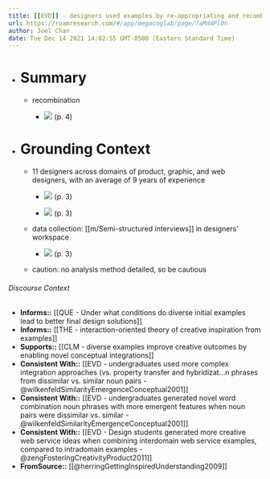 ```yaml
---
title: [[EVD]] - designers used examples by re-appropriating and recombining solution components into novel ideas - [[@herringGettingInspiredUnderstanding2009]]
url: https://roamresearch.com/#/app/megacoglab/page/7aMd4Pl0n
author: Joel Chan
date: Tue Dec 14 2021 14:02:55 GMT-0500 (Eastern Standard Time)
---
```


- # Summary

    - recombination

        - ![](https://firebasestorage.googleapis.com/v0/b/firescript-577a2.appspot.com/o/imgs%2Fapp%2Fmegacoglab%2FwVDVJWclFU.png?alt=media&token=c5677ad0-271c-4e8f-9e06-3ecd1b2a9785) (p. 4)
- # Grounding Context

    - 11 designers across domains of product, graphic, and web designers, with an average of 9 years of experience

        - ![](https://firebasestorage.googleapis.com/v0/b/firescript-577a2.appspot.com/o/imgs%2Fapp%2Fmegacoglab%2FuXyN7fMJAx.png?alt=media&token=43faf35a-375f-438e-af80-c9786ffd37da) (p. 3)

        - ![](https://firebasestorage.googleapis.com/v0/b/firescript-577a2.appspot.com/o/imgs%2Fapp%2Fmegacoglab%2FUt6KBs2oxz.png?alt=media&token=670f297f-b720-464d-afc5-1779c537be6e) (p. 3)

    - data collection: [[m/Semi-structured interviews]] in designers' workspace

        - ![](https://firebasestorage.googleapis.com/v0/b/firescript-577a2.appspot.com/o/imgs%2Fapp%2Fmegacoglab%2FUWWgi-A4ia.png?alt=media&token=4609acad-e8d3-49d0-a034-6da25e5c4255) (p. 3)

    - caution: no analysis method detailed, so be cautious

###### Discourse Context

- **Informs::** [[QUE - Under what conditions do diverse initial examples lead to better final design solutions]]
- **Informs::** [[THE - interaction-oriented theory of creative inspiration from examples]]
- **Supports::** [[CLM - diverse examples improve creative outcomes by enabling novel conceptual integrations]]
- **Consistent With::** [[EVD - undergraduates used more complex integration approaches (vs. property transfer and hybridizat...n phrases from dissimilar vs. similar noun pairs - @wilkenfeldSimilarityEmergenceConceptual2001]]
- **Consistent With::** [[EVD - undergraduates generated novel word combination noun phrases with more emergent features when noun pairs were dissimilar vs. similar - @wilkenfeldSimilarityEmergenceConceptual2001]]
- **Consistent With::** [[EVD - Design students generated more creative web service ideas when combining interdomain web service examples, compared to intradomain examples - @zengFosteringCreativityProduct2011]]
- **FromSource::** [[@herringGettingInspiredUnderstanding2009]]
